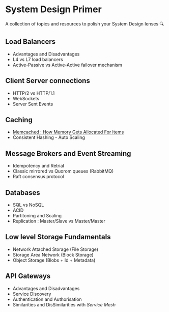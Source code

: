 # System Design Primer
A collection of topics and resources to polish your System Design lenses :mag:

## Load Balancers
* Advantages and Disadvantages
* L4 vs L7 load balancers
* Active-Passive vs Active-Active failover mechanism

## Client Server connections
* HTTP/2 vs HTTP/1.1
* WebSockets
* Server Sent Events

## Caching
* [Memcached : How Memory Gets Allocated For Items](https://github.com/memcached/memcached/wiki/UserInternals) 
* Consistent Hashing - Auto Scaling

## Message Brokers and Event Streaming
* Idempotency and Retrial
* Classic mirrored vs Quorom queues (RabbitMQ)
* Raft consensus protocol

## Databases
* SQL vs NoSQL
* ACID
* Partitoning and Scaling
* Replication : Master/Slave vs Master/Master

## Low level Storage Fundamentals
* Network Attached Storage (File Storage)
* Storage Area Network (Block Storage)
* Object Storage (Blobs + Id + Metadata)

## API Gateways
* Advantages and Disadvantages
* Service Discovery
* Authentication and Authorisation
* Similarities and DisSimilarities with *Service Mesh*
